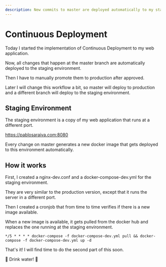 ```yaml
---
description: New commits to master are deployed automatically to my staging environment  
---
```

# Continuous Deployment

Today I started the implementation of Continuous Deployment to my web application.

Now, all changes that happen at the master branch are automatically deployed to the staging 
environment.

Then I have to manually promote them to production after approved.

Later I will change this workflow a bit, so master will deploy to production and a different
branch will deploy to the staging environment.

## Staging Environment

The staging environment is a copy of my web application that runs at a different port.

https://pablosaraiva.com:8080

Every change on master generates a new docker image that gets deployed to this environment 
automatically.

## How it works

First, I created a nginx-dev.conf and a docker-compose-dev.yml for the staging environment.

They are very similar to the production version, except that it runs the server in a different port.

Then I created a cronjob that from time to time verifies if there is a new image available.

When a new image is available, it gets pulled from the docker hub and replaces the one running
at the staging environment.

``` text
*/5 * * * * docker-compose -f docker-compose-dev.yml pull && docker-compose -f docker-compose-dev.yml up -d
```

That's it! I will find time to do the second part of this soon. 

:tada: Drink water! :tada: